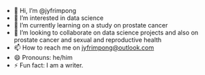 - 👋 Hi, I’m @jyfrimpong
- 👀 I’m interested in data science
- 🌱 I’m currently learning on a study on prostate cancer
- 💞️ I’m looking to collaborate on data science projects and also on prostate cancer and sexual and reproductive health
- 📫 How to reach me on jyfrimpong@outlook.com
- 😄 Pronouns: he/him
- ⚡ Fun fact: I am a writer.

<!---
jyfrimpong/jyfrimpong is a ✨ special ✨ repository because its `README.md` (this file) appears on your GitHub profile.
You can click the Preview link to take a look at your changes.
--->
